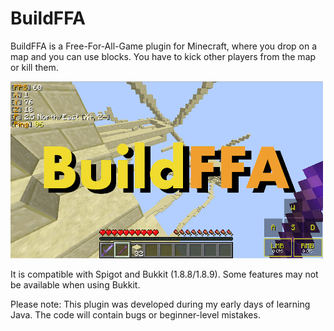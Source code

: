 # BuildFFA
BuildFFA is a Free-For-All-Game plugin for Minecraft, where you drop on a map and you can use blocks.
You have to kick other players from the map or kill them.

![Preview picture](./BuildFFA.png)

It is compatible with Spigot and Bukkit (1.8.8/1.8.9). 
Some features may not be available when using Bukkit.

Please note: This plugin was developed during my early days of learning Java.
The code will contain bugs or beginner-level mistakes.